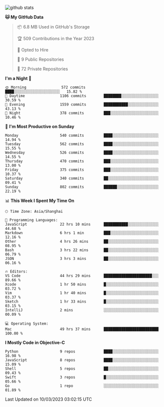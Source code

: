 
![github stats](https://github-readme-stats.vercel.app/api?username=ChesterYue&show_icons=true&count_private=true)

<!-- ![wakatime](https://github-readme-stats.vercel.app/api/wakatime?username=ChesterYue&layout=compact) -->

<!-- ![wakatime](https://github-readme-stats.vercel.app/api/top-langs/?username=ChesterYue&layout=compact) -->

<!--START_SECTION:waka-->
**🐱 My GitHub Data** 

> 📦 6.8 MB Used in GitHub's Storage 
 > 
> 🏆 509 Contributions in the Year 2023
 > 
> 💼 Opted to Hire
 > 
> 📜 9 Public Repositories 
 > 
> 🔑 72 Private Repositories 
 > 
**I'm a Night 🦉** 

```text
🌞 Morning                572 commits         ████░░░░░░░░░░░░░░░░░░░░░   15.82 % 
🌆 Daytime                1106 commits        ████████░░░░░░░░░░░░░░░░░   30.59 % 
🌃 Evening                1559 commits        ███████████░░░░░░░░░░░░░░   43.13 % 
🌙 Night                  378 commits         ███░░░░░░░░░░░░░░░░░░░░░░   10.46 % 
```
📅 **I'm Most Productive on Sunday** 

```text
Monday                   540 commits         ████░░░░░░░░░░░░░░░░░░░░░   14.94 % 
Tuesday                  562 commits         ████░░░░░░░░░░░░░░░░░░░░░   15.55 % 
Wednesday                526 commits         ████░░░░░░░░░░░░░░░░░░░░░   14.55 % 
Thursday                 470 commits         ███░░░░░░░░░░░░░░░░░░░░░░   13.00 % 
Friday                   375 commits         ███░░░░░░░░░░░░░░░░░░░░░░   10.37 % 
Saturday                 340 commits         ██░░░░░░░░░░░░░░░░░░░░░░░   09.41 % 
Sunday                   802 commits         ██████░░░░░░░░░░░░░░░░░░░   22.19 % 
```


📊 **This Week I Spent My Time On** 

```text
🕑︎ Time Zone: Asia/Shanghai

💬 Programming Languages: 
JavaScript               22 hrs 10 mins      ███████████░░░░░░░░░░░░░░   44.68 % 
Markdown                 6 hrs 1 min         ███░░░░░░░░░░░░░░░░░░░░░░   12.16 % 
Other                    4 hrs 26 mins       ██░░░░░░░░░░░░░░░░░░░░░░░   08.95 % 
Bash                     3 hrs 22 mins       ██░░░░░░░░░░░░░░░░░░░░░░░   06.79 % 
JSON                     3 hrs 3 mins        ██░░░░░░░░░░░░░░░░░░░░░░░   06.16 % 

🔥 Editors: 
VS Code                  44 hrs 29 mins      ██████████████████████░░░   89.66 % 
Xcode                    1 hr 50 mins        █░░░░░░░░░░░░░░░░░░░░░░░░   03.72 % 
Vim                      1 hr 40 mins        █░░░░░░░░░░░░░░░░░░░░░░░░   03.37 % 
Sketch                   1 hr 33 mins        █░░░░░░░░░░░░░░░░░░░░░░░░   03.15 % 
IntelliJ                 2 mins              ░░░░░░░░░░░░░░░░░░░░░░░░░   00.09 % 

💻 Operating System: 
Mac                      49 hrs 37 mins      █████████████████████████   100.00 % 
```

**I Mostly Code in Objective-C** 

```text
Python                   9 repos             ████░░░░░░░░░░░░░░░░░░░░░   16.98 % 
JavaScript               8 repos             ████░░░░░░░░░░░░░░░░░░░░░   15.09 % 
Shell                    5 repos             ██░░░░░░░░░░░░░░░░░░░░░░░   09.43 % 
Swift                    3 repos             █░░░░░░░░░░░░░░░░░░░░░░░░   05.66 % 
Go                       1 repo              ░░░░░░░░░░░░░░░░░░░░░░░░░   01.89 % 
```




 Last Updated on 10/03/2023 03:02:15 UTC
<!--END_SECTION:waka-->